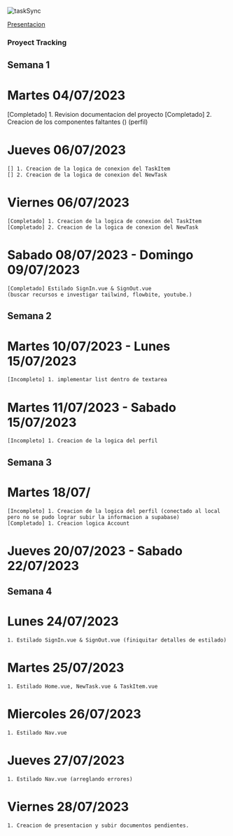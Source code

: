 
![taskSync](../final-app-tasks/src/assets/image/LOGO_taskSync.svg)

[Presentacion](../final-app-tasks/src/assets/image/Artboard%201-100.jpg)

### Proyect Tracking
## Semana 1
# Martes 04/07/2023
[Completado] 1. Revision documentacion del proyecto
[Completado] 2. Creacion de los componentes faltantes () (perfil)
# Jueves 06/07/2023
    [] 1. Creacion de la logica de conexion del TaskItem
    [] 2. Creacion de la logica de conexion del NewTask

# Viernes 06/07/2023
    [Completado] 1. Creacion de la logica de conexion del TaskItem
    [Completado] 2. Creacion de la logica de conexion del NewTask

# Sabado 08/07/2023 - Domingo 09/07/2023
    [Completado] Estilado SignIn.vue & SignOut.vue
    (buscar recursos e investigar tailwind, flowbite, youtube.)
## Semana 2
# Martes 10/07/2023 - Lunes 15/07/2023
    [Incompleto] 1. implementar list dentro de textarea
# Martes 11/07/2023 - Sabado 15/07/2023
    [Incompleto] 1. Creacion de la logica del perfil
## Semana 3
# Martes 18/07/
    [Incompleto] 1. Creacion de la logica del perfil (conectado al local pero no se pudo lograr subir la informacion a supabase)
    [Completado] 1. Creacion logica Account
# Jueves 20/07/2023 - Sabado 22/07/2023
## Semana 4
# Lunes 24/07/2023
    1. Estilado SignIn.vue & SignOut.vue (finiquitar detalles de estilado)
# Martes 25/07/2023
    1. Estilado Home.vue, NewTask.vue & TaskItem.vue
# Miercoles 26/07/2023
    1. Estilado Nav.vue
# Jueves 27/07/2023
    1. Estilado Nav.vue (arreglando errores)
# Viernes 28/07/2023
    1. Creacion de presentacion y subir documentos pendientes.